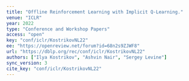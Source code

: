 ```yaml
---
title: "Offline Reinforcement Learning with Implicit Q-Learning."
venue: "ICLR"
year: 2022
type: "Conference and Workshop Papers"
access: "open"
key: "conf/iclr/KostrikovNL22"
ee: "https://openreview.net/forum?id=68n2s9ZJWF8"
url: "https://dblp.org/rec/conf/iclr/KostrikovNL22"
authors: ["Ilya Kostrikov", "Ashvin Nair", "Sergey Levine"]
sync_version: 3
cite_key: "conf/iclr/KostrikovNL22"
---
```

